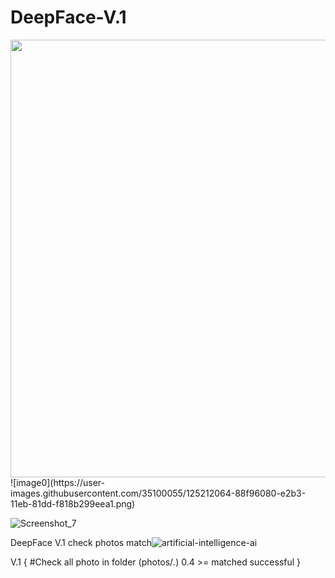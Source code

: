 # DeepFace-V.1
<img src="https://user-images.githubusercontent.com/35100055/125212064-88f96080-e2b3-11eb-81dd-f818b299eea1.png" width="700px"> 
![image0](https://user-images.githubusercontent.com/35100055/125212064-88f96080-e2b3-11eb-81dd-f818b299eea1.png)

![Screenshot_7](https://user-images.githubusercontent.com/35100055/125211913-92ce9400-e2b2-11eb-86d8-848cb0b54390.png)

DeepFace V.1 check photos match![artificial-intelligence-ai](https://user-images.githubusercontent.com/35100055/125211961-c90c1380-e2b2-11eb-8855-2d829c89dbb0.png)

V.1 {
#Check all photo in folder (photos/*.*)
0.4 >= matched successful 
}
